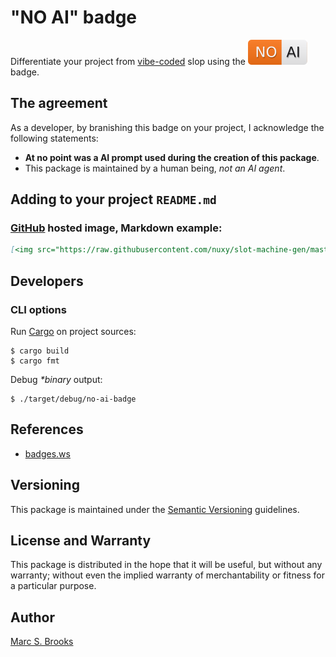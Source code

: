 # "NO AI" badge

Differentiate your project from [vibe-coded](https://en.wikipedia.org/wiki/Vibe_coding) slop using the ![NO AI](https://raw.githubusercontent.com/nuxy/no-ai-badge/master/badge.svg) badge.

## The agreement

As a developer, by branishing this badge on your project, I acknowledge the following statements:

- **At no point was a AI prompt used during the creation of this package**.
- This package is maintained by a human being, _not an AI agent_.

## Adding to your project `README.md`

### [GitHub](https://github.com) hosted image, Markdown example:

```markdown
[<img src="https://raw.githubusercontent.com/nuxy/slot-machine-gen/master/badge.svg" />](https://github.com/nuxy/no-ai-badge)
```

## Developers

### CLI options

Run [Cargo](https://doc.rust-lang.org/stable/cargo/commands) on project sources:

    $ cargo build
    $ cargo fmt

Debug _*binary_ output:

    $ ./target/debug/no-ai-badge

## References

- [badges.ws](https://github.com/vladkens/badges)

## Versioning

This package is maintained under the [Semantic Versioning](https://semver.org) guidelines.

## License and Warranty

This package is distributed in the hope that it will be useful, but without any warranty; without even the implied warranty of merchantability or fitness for a particular purpose.

## Author

[Marc S. Brooks](https://github.com/nuxy)

